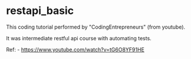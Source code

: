 # restapi_basic

This coding tutorial performed by "CodingEntrepreneurs" (from youtube).

It was intermediate restful api course with automating tests.

Ref: - https://www.youtube.com/watch?v=tG6O8YF91HE